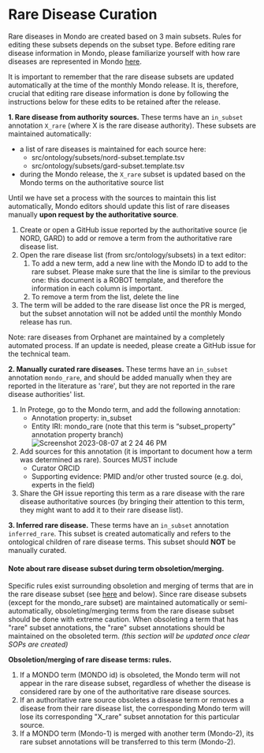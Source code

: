 # Rare Disease Curation

Rare diseases in Mondo are created based on 3 main subsets. Rules for editing these subsets depends on the subset type. Before editing rare disease information in Mondo, please familiarize yourself with how rare diseases are represented in Mondo [here](https://mondo.readthedocs.io/en/latest/editors-guide/rare-disease-subset/).

It is important to remember that the rare disease subsets are updated automatically at the time of the monthly Mondo release. It is, therefore, crucial that editing rare disease information is done by following the instructions below for these edits to be retained after the release.

**1. Rare disease from authority sources.**
These terms have an `in_subset` annotation `X_rare`  (where X is the rare disease authority).
These subsets are maintained automatically:
- a list of rare diseases is maintained for each source here:
    - src/ontology/subsets/nord-subset.template.tsv
    - src/ontology/subsets/gard-subset.template.tsv
- during the Mondo release, the `X_rare` subset is updated based on the Mondo terms on the authoritative source list

Until we have set a process with the sources to maintain this list automatically, Mondo editors should update this list of rare diseases manually **upon request by the authoritative source**.
1. Create or open a GitHub issue reported by the authoritative source (ie NORD, GARD) to add or remove a term from the authoritative rare disease list.   
1. Open the rare disease list (from src/ontology/subsets) in a text editor:
     1. To add a new term, add a new line with the Mondo ID to add to the rare subset. Please make sure that the line is similar to the previous one: this document is a ROBOT template, and therefore the information in each column is important.
     1. To remove a term from the list, delete the line
1. The term will be added to the rare disease list once the PR is merged, but the subset annotation will not be added until the monthly Mondo release has run.

Note: rare diseases from Orphanet are maintained by a completely automated process. If an update is needed, please create a GitHub issue for the technical team.

**2. Manually curated rare diseases.**
These terms have an `in_subset` annotation `mondo_rare`, and should be added manually when they are reported in the literature as 'rare', but they are not reported in the rare disease authorities' list.

1. In Protege, go to the Mondo term, and add the following annotation:
   - Annotation property: in_subset
   - Entity IRI: mondo_rare (note that this term is “subset_property” annotation property branch)
![Screenshot 2023-08-07 at 2 24 46 PM](https://github.com/monarch-initiative/mondo/assets/12737987/18731ad9-3154-49fc-882c-0db4352a0c54)
2. Add sources for this annotation (it is important to document how a term was determined as rare). Sources MUST include
   - Curator ORCID
   - Supporting evidence: PMID and/or other trusted source (e.g. doi, experts in the field)
3. Share the GH issue reporting this term as a rare disease with the rare disease authoritative sources (by bringing their attention to this term, they might want to add it to their rare disease list).

**3. Inferred rare disease.**
These terms have an `in_subset` annotation `inferred_rare`. This subset is created automatically and refers to the ontological children of rare disease terms.
This subset should **NOT** be manually curated.


#### Note about rare disease subset during term obsoletion/merging.
Specific rules exist surrounding obsoletion and merging of terms that are in the rare disease subset (see [here](https://mondo.readthedocs.io/en/latest/editors-guide/rare-disease-subset/) and below).
Since rare disease subsets (except for the mondo_rare subset) are maintained automatically or semi-automatically, obsoleting/merging terms from the rare disease subset should be done with extreme caution.
When obsoleting a term that has "rare" subset annotations, the "rare" subset annotations should be maintained on the obsoleted term.
_(this section will be updated once clear SOPs are created)_

**Obsoletion/merging of rare disease terms: rules.**
1. If a MONDO term (MONDO id) is obsoleted, the Mondo term will not appear in the rare disease subset, regardless of whether the disease is considered rare by one of the authoritative rare disease sources.
2. If an authoritative rare source obsoletes a disease term or removes a disease from their rare disease list, the corresponding Mondo term will lose its corresponding "X_rare" subset annotation for this particular source.
3. If a MONDO term (Mondo-1) is merged with another term (Mondo-2), its rare subset annotations will be transferred to this term (Mondo-2).
